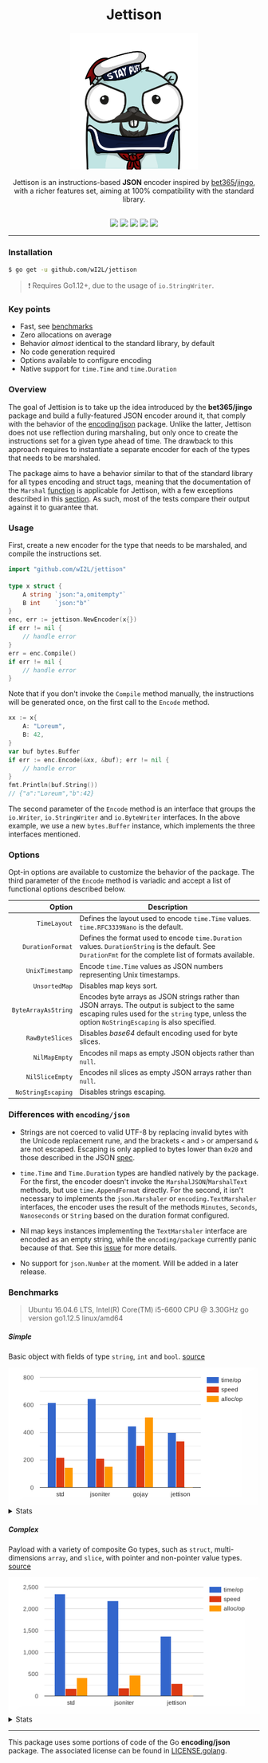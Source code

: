 
<h1 align="center">Jettison</h1>
<p align="center"><img src="images/logo.png" height="275px" width="auto" alt="GoCaptain"></p><p align="center">Jettison is an instructions-based <strong>JSON</strong> encoder inspired by <a href="https://github.com/bet365/jingo">bet365/jingo</a>, with a richer features set, aiming at 100% compatibility with the standard library.</p>
<p align="center"><br><a href="https://godoc.org/github.com/wI2L/jettison"><img src="https://img.shields.io/badge/godoc-reference-blue.svg"></a> <a href="https://goreportcard.com/report/wI2L/jettison"><img src="https://goreportcard.com/badge/github.com/wI2L/fizz"></a> <a href="https://travis-ci.org/wI2L/jettison"><img src="https://travis-ci.org/wI2L/jettison.svg?branch=master"></a> <a href="https://codecov.io/gh/wI2L/jettison"><img src="https://codecov.io/gh/wI2L/jettison/branch/master/graph/badge.svg"/></a> <a href="LICENSE"><img src="https://img.shields.io/badge/license-MIT-blue.svg"></a>
<br>
</p>

---

### Installation

```sh
$ go get -u github.com/wI2L/jettison
```

> :exclamation: Requires Go1.12+, due to the usage of `io.StringWriter`.

### Key points

- Fast, see [benchmarks](#benchmarks)
- Zero allocations on average
- Behavior *almost* identical to the standard library, by default
- No code generation required
- Options available to configure encoding
- Native support for `time.Time` and `time.Duration`

### Overview

The goal of Jettision is to take up the idea introduced by the **bet365/jingo** package and build a fully-featured JSON encoder around it, that comply with the behavior of the [encoding/json](https://golang.org/pkg/encoding/json/) package. Unlike the latter, Jettison does not use reflection during marshaling, but only once to create the instructions set for a given type ahead of time. The drawback to this approach requires to instantiate a separate encoder for each of the types that needs to be marshaled.

The package aims to have a behavior similar to that of the standard library for all types encoding and struct tags, meaning that the documentation of the `Marshal` [function](https://golang.org/pkg/encoding/json/#Marshal) is applicable for Jettison, with a few exceptions described in this [section](#differences-with-encodingjson). As such, most of the tests compare their output against it to guarantee that.

### Usage

First, create a new encoder for the type that needs to be marshaled, and compile the instructions set.
```go
import "github.com/wI2L/jettison"

type x struct {
    A string `json:"a,omitempty"`
    B int    `json:"b"`
}
enc, err := jettison.NewEncoder(x{})
if err != nil {
    // handle error
}
err = enc.Compile()
if err != nil {
    // handle error
}
```
Note that if you don't invoke the `Compile` method manually, the instructions will be generated once, on the first call to the `Encode` method.
```go
xx := x{
    A: "Loreum",
    B: 42,
}
var buf bytes.Buffer
if err := enc.Encode(&xx, &buf); err != nil {
    // handle error
}
fmt.Println(buf.String())
// {"a":"Loreum","b":42}
```
The second parameter of the `Encode` method is an interface that groups the `io.Writer`, `io.StringWriter` and `io.ByteWriter` interfaces. In the above example, we use a new `bytes.Buffer` instance, which implements the three interfaces mentioned.

### Options

Opt-in options are available to customize the behavior of the package. The third parameter of the `Encode` method is variadic and accept a list of functional options described below.

| Option | Description |
| ---: | --- |
| `TimeLayout` | Defines the layout used to encode `time.Time` values. `time.RFC3339Nano` is the default. |
| `DurationFormat` | Defines the format used to encode `time.Duration` values. `DurationString` is the default. See `DurationFmt` for the complete list of formats available. |
| `UnixTimestamp` | Encode `time.Time` values as JSON numbers representing Unix timestamps. |
| `UnsortedMap` | Disables map keys sort. |
| `ByteArrayAsString` | Encodes byte arrays as JSON strings rather than JSON arrays. The output is subject to the same escaping rules used for the `string` type, unless the option `NoStringEscaping` is also specified. |
| `RawByteSlices` | Disables *base64* default encoding used for byte slices. |
| `NilMapEmpty` | Encodes nil maps as empty JSON objects rather than `null`. |
| `NilSliceEmpty` | Encodes nil slices as empty JSON arrays rather than `null`. |
| `NoStringEscaping` | Disables strings escaping. |

### Differences with `encoding/json`

- Strings are not coerced to valid UTF-8 by replacing invalid bytes with the Unicode replacement rune, and the brackets `<` and `>` or ampersand `&` are not escaped. Escaping is only applied to bytes lower than `0x20` and those described in the JSON [spec](https://www.json.org/img/string.png).

- `time.Time` and `Time.Duration` types are handled natively by the package. For the first, the encoder doesn't invoke the `MarshalJSON`/`MarshalText` methods, but use `time.AppendFormat` directly. For the second, it isn't necessary to implements the `json.Marshaler` or `encoding.TextMarshaler` interfaces, the encoder uses the result of the methods `Minutes`, `Seconds`, `Nanoseconds` or `String` based on the duration format configured.

- Nil map keys instances implementing the `TextMarshaler` interface are encoded as an empty string, while the `encoding/package` currently panic because of that. See this [issue](https://github.com/golang/go/issues/33675) for more details.

- No support for `json.Number` at the moment. Will be added in a later release.

### Benchmarks

> Ubuntu 16.04.6 LTS, Intel(R) Core(TM) i5-6600 CPU @ 3.30GHz
go version go1.12.5 linux/amd64

##### Simple

Basic object with fields of type `string`, `int` and `bool`. [source](https://github.com/wI2L/jettison/blob/master/encoder_test.go#L1206)

<img src="images/sp-benchgraph.png" alt="Simple Payload Benchmark Graph">

<details><summary>Stats</summary><br><pre>
name                      time/op
SimplePayload/standard-4    615ns ± 1%
SimplePayload/jsoniter-4    645ns ± 1%
SimplePayload/gojay-4       444ns ± 4%
SimplePayload/jettison-4    400ns ± 1%
-
name                      speed
SimplePayload/standard-4  219MB/s ± 1%
SimplePayload/jsoniter-4  209MB/s ± 1%
SimplePayload/gojay-4     304MB/s ± 4%
SimplePayload/jettison-4  337MB/s ± 1%
-
name                      alloc/op
SimplePayload/standard-4     144B ± 0%
SimplePayload/jsoniter-4     152B ± 0%
SimplePayload/gojay-4        512B ± 0%
SimplePayload/jettison-4    0.00B
-
name                      allocs/op
SimplePayload/standard-4     1.00 ± 0%
SimplePayload/jsoniter-4     2.00 ± 0%
SimplePayload/gojay-4        1.00 ± 0%
SimplePayload/jettison-4     0.00
</pre></details>

##### Complex

Payload with a variety of composite Go types, such as `struct`, multi-dimensions `array`, and `slice`, with pointer and non-pointer value types. [source](https://github.com/wI2L/jettison/blob/master/encoder_test.go#L1299)

<img src="images/cp-benchgraph.png" alt="Complex Payload Benchmark Graph">

<details><summary>Stats</summary><br><pre>
name                       time/op
ComplexPayload/standard-4   2.34µs ± 0%
ComplexPayload/jsoniter-4   2.18µs ± 2%
ComplexPayload/jettison-4   1.37µs ± 1%
-
name                       speed
ComplexPayload/standard-4  165MB/s ± 0%
ComplexPayload/jsoniter-4  178MB/s ± 2%
ComplexPayload/jettison-4  283MB/s ± 1%
-
name                       alloc/op
ComplexPayload/standard-4     416B ± 0%
ComplexPayload/jsoniter-4     472B ± 0%
ComplexPayload/jettison-4    0.00B
-
name                       allocs/op
ComplexPayload/standard-4     1.00 ± 0%
ComplexPayload/jsoniter-4     3.00 ± 0%
ComplexPayload/jettison-4     0.00
</pre></details>

---

This package uses some portions of code of the Go **encoding/json** package.
The associated license can be found in [LICENSE.golang](LICENSE.golang).
